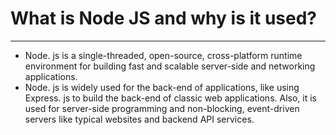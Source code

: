 <h1>What is Node JS and why is it used?</h1>
<hr>
<ul>
<li>Node. js is a single-threaded, open-source, cross-platform runtime environment for building fast and scalable server-side and networking applications.</li>
<li>Node. js is widely used for the back-end of applications, like using Express. js to build the back-end of classic web applications. Also, it is used for server-side programming and non-blocking, event-driven servers like typical websites and backend API services.</li>
</ul>
